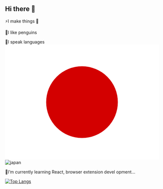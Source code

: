 ## Hi there 👋
⚡I make things  👻

🐧I like penguins  

💬I speak languages <svg viewBox="0 0 640 480" xmlns="http://www.w3.org/2000/svg" xmlns:xlink="http://www.w3.org/1999/xlink"><clipPath id="a"><path d="m-88 32h640v480h-640z"/></clipPath><g clip-path="url(#a)" fill-rule="evenodd" stroke-width="1pt" transform="translate(88 -32)"><path d="m-128 32h720v480h-720z" fill="#fff"/><circle cx="523.1" cy="344.1" fill="#d30000" r="194.9" transform="matrix(.76554 0 0 .76554 -168.4 8.6)"/></g></svg>![japan](https://github.com/user-attachments/assets/2e7583db-af02-41cd-9e07-040218e07a73)

🌱I’m currently learning React, browser extension devel
opment...  


[![Top Langs](https://github-readme-stats.vercel.app/api/top-langs/?username=bluolightning&hide=css,html&layout=compact&theme=tokyonight)](https://github.com/anuraghazra/github-readme-stats)


<!--
**bluolightning/bluolightning** is a ✨ _special_ ✨ repository because its `README.md` (this file) appears on your GitHub profile.

Here are some ideas to get you started:

- 🔭 I’m currently working on ...
- 🌱 I’m currently learning ...
- 👯 I’m looking to collaborate on ...
- 🤔 I’m looking for help with ...
- 💬 Ask me about ...
- 📫 How to reach me: ...
- 😄 Pronouns: ...
- ⚡ Fun fact: ...
-->
